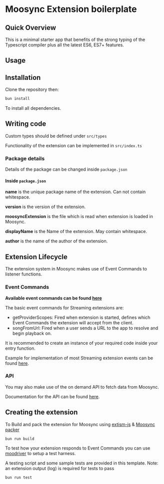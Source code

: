 # Moosync Extension boilerplate

## Quick Overview

This is a minimal starter app that benefits of the strong typing of the Typescript compiler plus all the latest ES6, ES7+ features.


## Usage

## Installation

Clone the repository then:

``` bash
bun install
```

To install all dependencies.

## Writing code

Custom types should be defined under `src/types`

Functionality of the extension can be implemented in `src/index.ts`

### Package details

Details of the package can be changed inside `package.json`

#### Inside `package.json`

**name** is the unique package name of the extension. Can not contain whitespace.

**version** is the version of the extension.

**moosyncExtension** is the file which is read when extension is loaded in Moosync.

**displayName** is the Name of the extension. May contain whitespace.

**author** is the name of the author of the extension.

## Extension Lifecycle

The extension system in Moosync makes use of Event Commands to listener functions.

### Event Commands

**Available event commands can be found [here](https://moosync.app/extensions-sdk/wasm-extension-js/docs/interfaces/ExtensionAPI.html#on)**

The basic event commands for Streaming extensions are:

- getProviderScopes: Fired when extension is started, defines which Event Commands the extension will accept from the client.
- songFromUrl: Fired when a user sends a URL to the app to resolve and begin playback on.

It is recommended to create an instance of your required code inside your entry function.

Example for implementation of most Streaming extension events can be found [here](https://github.com/Moosync/moosync-exts/blob/d66620dff2301c4205eb5695a52999da64f5ec52/soundcloud/src/index.ts).

### API

You may also make use of the on demand API to fetch data from Moosync.

Documentation for the API can be found [here](https://moosync.app/extensions-sdk/wasm-extension-js/docs/interfaces/ExtensionAPI.html).

## Creating the extension

To Build and pack the extension for Moosync using [extism-js](https://github.com/extism/js-pdk#install-script) & [Moosync packer](https://github.com/Moosync/extension-packer)

``` bash
bun run build
```

To test how your extension responds to Event Commands you can use [moodriver](https://github.com/Moosync/moodriver/releases/latest) to setup a test harness.

A testing script and some sample tests are provided in this template. Note: an extension output (log) is required for tests to pass

```bash
bun run test
```